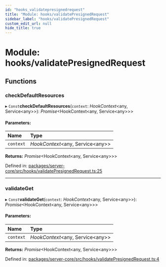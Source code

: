 ```yaml
---
id: "hooks_validatepresignedrequest"
title: "Module: hooks/validatePresignedRequest"
sidebar_label: "hooks/validatePresignedRequest"
custom_edit_url: null
hide_title: true
---
```


# Module: hooks/validatePresignedRequest

## Functions

### checkDefaultResources

▸ `Const`**checkDefaultResources**(`context`: *HookContext*<any, Service<any\>\>): *Promise*<HookContext<any, Service<any\>\>\>

#### Parameters:

Name | Type |
:------ | :------ |
`context` | *HookContext*<any, Service<any\>\> |

**Returns:** *Promise*<HookContext<any, Service<any\>\>\>

Defined in: [packages/server-core/src/hooks/validatePresignedRequest.ts:25](https://github.com/xr3ngine/xr3ngine/blob/673ad6a5f/packages/server-core/src/hooks/validatePresignedRequest.ts#L25)

___

### validateGet

▸ `Const`**validateGet**(`context`: *HookContext*<any, Service<any\>\>): *Promise*<HookContext<any, Service<any\>\>\>

#### Parameters:

Name | Type |
:------ | :------ |
`context` | *HookContext*<any, Service<any\>\> |

**Returns:** *Promise*<HookContext<any, Service<any\>\>\>

Defined in: [packages/server-core/src/hooks/validatePresignedRequest.ts:4](https://github.com/xr3ngine/xr3ngine/blob/673ad6a5f/packages/server-core/src/hooks/validatePresignedRequest.ts#L4)
